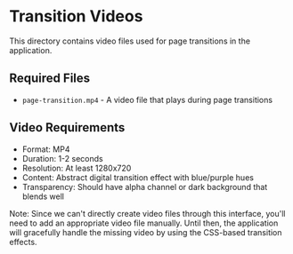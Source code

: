 # Transition Videos

This directory contains video files used for page transitions in the application.

## Required Files

- `page-transition.mp4` - A video file that plays during page transitions

## Video Requirements

- Format: MP4
- Duration: 1-2 seconds
- Resolution: At least 1280x720
- Content: Abstract digital transition effect with blue/purple hues
- Transparency: Should have alpha channel or dark background that blends well

Note: Since we can't directly create video files through this interface, you'll need to add an appropriate video file manually. Until then, the application will gracefully handle the missing video by using the CSS-based transition effects.